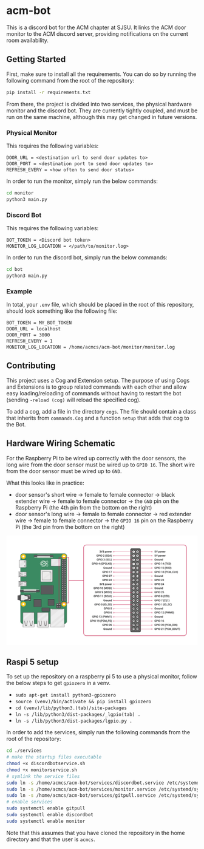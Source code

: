 # acm-bot

This is a discord bot for the ACM chapter at SJSU. It links
the ACM door monitor to the ACM discord server, providing notifications
on the current room availability.

## Getting Started

First, make sure to install all the requirements. You can do so by running the following command
from the root of the repository:

```sh
pip install -r requirements.txt
```

From there, the project is divided into two services, the physical hardware monitor and the discord bot. They are currently tightly coupled,
and must be run on the same machine, although this may get changed in future versions.

### Physical Monitor

This requires the following variables:

```
DOOR_URL = <destination url to send door updates to>
DOOR_PORT = <destination port to send door updates to>
REFRESH_EVERY = <how often to send door status>
```

In order to run the monitor, simply run the below commands:

```sh
cd monitor
python3 main.py
```

### Discord Bot

This requires the following variables:

```
BOT_TOKEN = <Discord bot token>
MONITOR_LOG_LOCATION = </path/to/monitor.log>
```

In order to run the discord bot, simply run the below commands:

```sh
cd bot
python3 main.py
```

### Example

In total, your `.env` file, which should be placed in the root of this repository,
should look something like the following file:

```
BOT_TOKEN = MY_BOT_TOKEN
DOOR_URL = localhost
DOOR_PORT = 3000
REFRESH_EVERY = 1
MONITOR_LOG_LOCATION = /home/acmcs/acm-bot/monitor/monitor.log
```

## Contributing

This project uses a Cog and Extension setup. The purpose of using Cogs and
Extensions is to group related commands with each other and allow easy loading/reloading
of commands without having to restart the bot (sending `-reload (cog)` will reload the specified cog).

To add a cog, add a file in the directory `cogs`. The file should contain a class that
inherits from `commands.Cog` and a function `setup` that adds that cog to the Bot.

## Hardware Wiring Schematic

For the Raspberry Pi to be wired up correctly with the door sensors, the long wire
from the door sensor must be wired up to `GPIO 16`. The short wire from the door sensor must
be wired up to `GND`.

What this looks like in practice:

- door sensor's short wire &rarr; female to female connector &rarr; black extender wire &rarr; female to female connector &rarr;
  the `GND` pin on the Raspberry Pi (the 4th pin from the bottom on the right)
- door sensor's long wire &rarr; female to female connector &rarr; red extender wire &rarr; female to female connector &rarr;
  the `GPIO 16` pin on the Raspberry Pi (the 3rd pin from the bottom on the right)

![pinout](image.png)

## Raspi 5 setup

To set up the repository on a raspberry pi 5 to use a physical monitor, follow the below steps to get `gpiozero` in a venv.

- `sudo apt-get install python3-gpiozero`
- `source (venv)/bin/activate && pip install gpiozero`
- `cd (venv)/lib/python3.(tab)/site-packages`
- `ln -s /lib/python3/dist-packages/_lgpio(tab) .`
- `ln -s /lib/python3/dist-packages/lgpio.py .`

In order to add the services, simply run the following commands from the root of the repository:

```sh
cd ./services
# make the startup files executable
chmod +x discordbotservice.sh
chmod +x monitorservice.sh
# symlink the service files
sudo ln -s /home/acmcs/acm-bot/services/discordbot.service /etc/systemd/system/
sudo ln -s /home/acmcs/acm-bot/services/monitor.service /etc/systemd/system/
sudo ln -s /home/acmcs/acm-bot/services/gitpull.service /etc/systemd/system/
# enable services
sudo systemctl enable gitpull
sudo systemctl enable discordbot
sudo systemctl enable monitor
```

Note that this assumes that you have cloned the repository in the home directory and that the user is `acmcs`.
